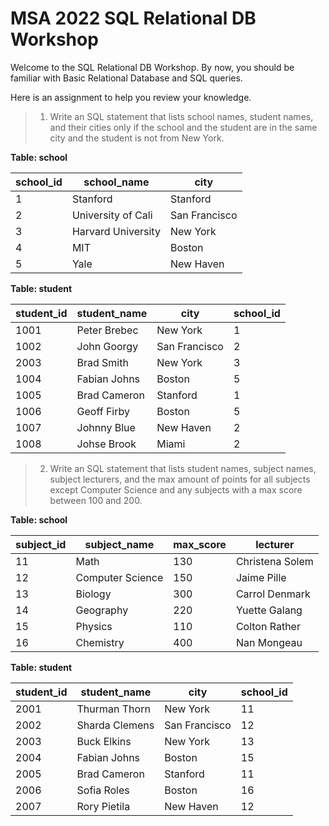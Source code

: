 # MSA 2022 SQL Relational DB Workshop

Welcome to the SQL Relational DB Workshop. By now, you should be familiar with Basic Relational Database and SQL queries.

Here is an assignment to help you review your knowledge.

> 1. Write an SQL statement that lists school names, student names, and their cities only if the school and the student are in the same city and the student is not from New York.

**Table: school**

| school_id | school_name        | city          |
| --------- | ------------------ | ------------- |
| 1         | Stanford           | Stanford      |
| 2         | University of Cali | San Francisco |
| 3         | Harvard University | New York      |
| 4         | MIT                | Boston        |
| 5         | Yale               | New Haven     |

**Table: student**

| student_id | student_name | city          | school_id |
| ---------- | ------------ | ------------- | --------- |
| 1001       | Peter Brebec | New York      | 1         |
| 1002       | John Goorgy  | San Francisco | 2         |
| 2003       | Brad Smith   | New York      | 3         |
| 1004       | Fabian Johns | Boston        | 5         |
| 1005       | Brad Cameron | Stanford      | 1         |
| 1006       | Geoff Firby  | Boston        | 5         |
| 1007       | Johnny Blue  | New Haven     | 2         |
| 1008       | Johse Brook  | Miami         | 2         |

> 2. Write an SQL statement that lists student names, subject names, subject lecturers, and the max amount of points for all subjects except Computer Science and any subjects with a max score between 100 and 200.

**Table: school**

| subject_id | subject_name     | max_score | lecturer        |
| ---------- | ---------------- | --------- | --------------- |
| 11         | Math             | 130       | Christena Solem |
| 12         | Computer Science | 150       | Jaime Pille     |
| 13         | Biology          | 300       | Carrol Denmark  |
| 14         | Geography        | 220       | Yuette Galang   |
| 15         | Physics          | 110       | Colton Rather   |
| 16         | Chemistry        | 400       | Nan Mongeau     |

**Table: student**

| student_id | student_name   | city          | school_id |
| ---------- | -------------- | ------------- | --------- |
| 2001       | Thurman Thorn  | New York      | 11        |
| 2002       | Sharda Clemens | San Francisco | 12        |
| 2003       | Buck Elkins    | New York      | 13        |
| 2004       | Fabian Johns   | Boston        | 15        |
| 2005       | Brad Cameron   | Stanford      | 11        |
| 2006       | Sofia Roles    | Boston        | 16        |
| 2007       | Rory Pietila   | New Haven     | 12        |
